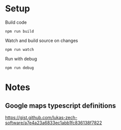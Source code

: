 
# Setup
Build code
```
npm run build
```

Watch and build source on changes 
```
npm run watch
```

Run with debug
```
npm run debug
```

# Notes

## Google maps typescript definitions
https://gist.github.com/lukas-zech-software/a7e4a23a6833ec1abb1fc836138f7822
